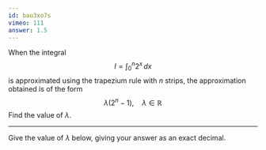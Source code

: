 ```yaml
---
id: bau3xo7s
vimeo: 111
answer: 1.5
---
```


When the integral
$$
I = \int_{0}^{n} 2^x \, dx
$$
is approximated using the trapezium rule with $n$ strips, the approximation obtained is of the form
$$
\lambda (2^n - 1), \quad \lambda \in \mathbb{R}
$$
Find the value of $\lambda$.

---

Give the value of $\lambda$ below, giving your answer as an exact decimal.
